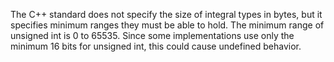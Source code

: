 The C++ standard does not specify the size of integral types in bytes, but it specifies minimum ranges they must be able to hold. The minimum range of unsigned int is 0 to 65535. Since some implementations use only the minimum 16 bits for unsigned int, this could cause undefined behavior.
